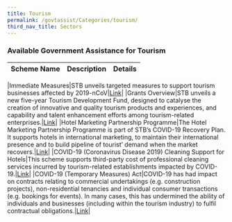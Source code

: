 ```yaml
---
title: Tourism
permalink: /govtassist/Categories/tourism/
third_nav_title: Sectors
---
```


### **Available Government Assistance for Tourism**

|Scheme Name|Description|Details|
|:---|:---|:---|

|Immediate Measures|STB unveils targeted measures to support tourism businesses affected by 2019-nCoV|<a target="_blank" href="https://go.gov.sg/tourism1">Link</a>|
|Grants Overview|STB unveils a new five-year Tourism Development Fund, designed to catalyse the creation of innovative and quality tourism products and experiences, and capability and talent enhancement efforts among tourism-related enterprises.|<a target="_blank" href="https://go.gov.sg/tourism2">Link</a>|
|Hotel Marketing Partnership Programme|The Hotel Marketing Partnership Programme is part of STB’s COVID-19 Recovery Plan. It supports hotels in international marketing, to maintain their international presence and to build pipeline of tourist’ demand when the market recovers.|<a target="_blank" href="https://go.gov.sg/tourism4">Link</a>|
|COVID-19 (Coronavirus Disease 2019) Cleaning Support for Hotels|This scheme supports third-party cost of professional cleaning services incurred by tourism-related establishments impacted by COVID-19.|<a target="_blank" href="https://go.gov.sg/tourism5">Link</a>|
|COVID-19 (Temporary Measures) Act|COVID-19 has had impact on contracts relating to commercial undertakings (e.g. construction projects), non-residential tenancies and individual consumer transactions (e.g. bookings for events). In many cases, this has undermined the ability of individuals and businesses (including within the tourism industry) to fulfil contractual obligations.|<a target="_blank" href="https://go.gov.sg/tourism3">Link</a>|
